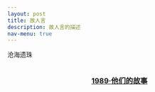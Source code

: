 ```yaml
---
layout: post
title: 故人言
description: 故人言的描述
nav-menu: true
---
```


沧海遗珠

<!-- Main -->
<div id="main">
    <!-- One -->
    <section id="one" class="tiles">
        <article>
            <span class="image">
                <img src="" alt="" />
            </span>
            <header class="major">
                <h3>
                    <a href="/fqz.html#ID2" class="link">1989·他们的故事</a>
                </h3>
                <p></p>
            </header>
        </article>
    </section>
</div>
